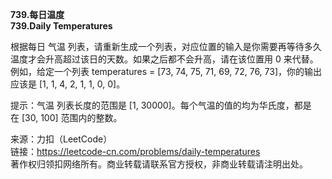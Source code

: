 **739.每日温度**  
**739.Daily Temperatures**  

根据每日 气温 列表，请重新生成一个列表，对应位置的输入是你需要再等待多久温度才会升高超过该日的天数。如果之后都不会升高，请在该位置用 0 来代替。  
例如，给定一个列表 temperatures = [73, 74, 75, 71, 69, 72, 76, 73]，你的输出应该是 [1, 1, 4, 2, 1, 1, 0, 0]。  

提示：气温 列表长度的范围是 [1, 30000]。每个气温的值的均为华氏度，都是在 [30, 100] 范围内的整数。  

来源：力扣（LeetCode）  
链接：https://leetcode-cn.com/problems/daily-temperatures  
著作权归领扣网络所有。商业转载请联系官方授权，非商业转载请注明出处。  
